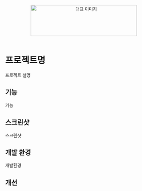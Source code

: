<p align="center">
<img src="https://upload.wikimedia.org/wikipedia/commons/c/c2/GitHub_Invertocat_Logo.svg" alt="대표 이미지" width="340"  height="100" />
<br/ >
<br/ >

# 프로젝트명
프로젝트 설명
</p>

## 기능
기능


## 스크린샷
스크린샷

## 개발 환경
개발환경

## 개선
